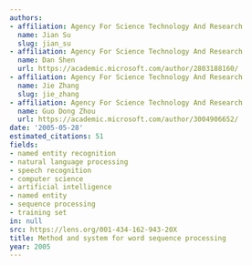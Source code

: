 ```yaml
---
authors:
- affiliation: Agency For Science Technology And Research
  name: Jian Su
  slug: jian_su
- affiliation: Agency For Science Technology And Research
  name: Dan Shen
  url: https://academic.microsoft.com/author/2803188160/
- affiliation: Agency For Science Technology And Research
  name: Jie Zhang
  slug: jie_zhang
- affiliation: Agency For Science Technology And Research
  name: Guo Dong Zhou
  url: https://academic.microsoft.com/author/3004906652/
date: '2005-05-28'
estimated_citations: 51
fields:
- named entity recognition
- natural language processing
- speech recognition
- computer science
- artificial intelligence
- named entity
- sequence processing
- training set
in: null
src: https://lens.org/001-434-162-943-20X
title: Method and system for word sequence processing
year: 2005
---
```

